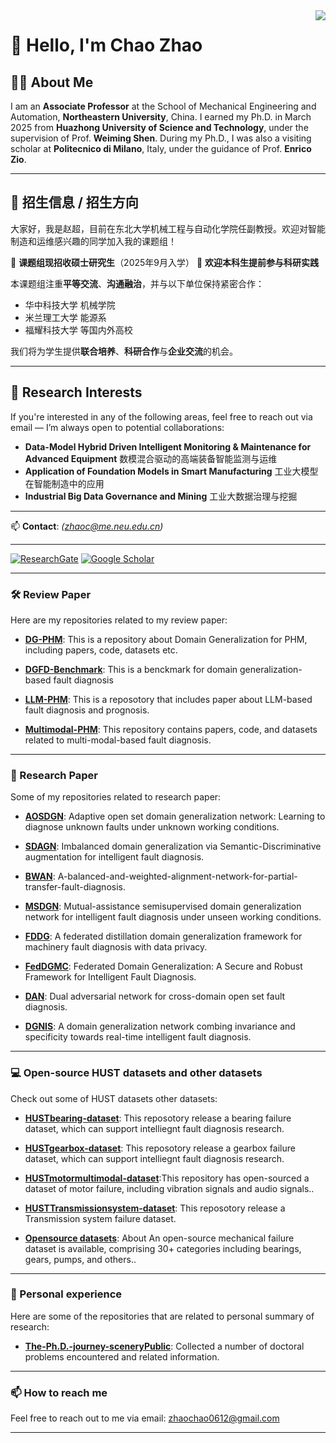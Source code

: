 <img align="right" src="https://github-readme-stats.vercel.app/api?username=CHAOZHAO-1&show_icons=true&icon_color=CE1D2D&text_color=718096&bg_color=ffffff&hide_title=true" />


# 👋 Hello, I'm Chao Zhao

## 🧑‍🏫 About Me

I am an **Associate Professor** at the School of Mechanical Engineering and Automation, **Northeastern University**, China. I earned my Ph.D. in March 2025 from **Huazhong University of Science and Technology**, under the supervision of Prof. **Weiming Shen**. During my Ph.D., I was also a visiting scholar at **Politecnico di Milano**, Italy, under the guidance of Prof. **Enrico Zio**.

---

## 🌟 招生信息 / 招生方向

大家好，我是赵超，目前在东北大学机械工程与自动化学院任副教授。欢迎对智能制造和运维感兴趣的同学加入我的课题组！

📌 **课题组现招收硕士研究生**（2025年9月入学）
📌 **欢迎本科生提前参与科研实践**

本课题组注重**平等交流**、**沟通融治**，并与以下单位保持紧密合作：

* 华中科技大学 机械学院
* 米兰理工大学 能源系
* 福耀科技大学 等国内外高校

我们将为学生提供**联合培养**、**科研合作**与**企业交流**的机会。

---

## 🔬 Research Interests

If you're interested in any of the following areas, feel free to reach out via email — I’m always open to potential collaborations:

* **Data-Model Hybrid Driven Intelligent Monitoring & Maintenance for Advanced Equipment**
  数模混合驱动的高端装备智能监测与运维
* **Application of Foundation Models in Smart Manufacturing**
  工业大模型在智能制造中的应用
* **Industrial Big Data Governance and Mining**
  工业大数据治理与挖掘
---

📫 **Contact**: *([zhaoc@me.neu.edu.cn](mailto:zhaoc@me.neu.edu.cn))*

---










[![ResearchGate](https://img.shields.io/badge/ResearchGate-Follow-blue)](https://www.researchgate.net/profile/Chao-Zhao-49)
[![Google Scholar](https://img.shields.io/badge/Google_Scholar-Follow-green)](https://scholar.google.com.au/citations?user=GMK0p4QAAAAJ&hl=zh-CN)

---

### 🛠️ Review Paper
Here are my repositories related to my review paper:

- **[DG-PHM](https://github.com/CHAOZHAO-1/DG-PHM)**: This is a repository about Domain Generalization for PHM, including papers, code, datasets etc.
- **[DGFD-Benchmark](https://github.com/CHAOZHAO-1/Domain-generalization-fault-diagnosis-benchmark)**: This is a benckmark for domain generalization-based fault diagnosis

- **[LLM-PHM](https://github.com/CHAOZHAO-1/LLM-based-PHM)**: This is a reposotory that includes paper about LLM-based fault diagnosis and prognosis.
- **[Multimodal-PHM](https://github.com/CHAOZHAO-1/Awsome-Multi-modal-based-PHM)**: This repository contains papers, code, and datasets related to multi-modal-based fault diagnosis.
---


### 🤖 Research Paper
Some of my repositories related to research paper:

- **[AOSDGN](https://github.com/CHAOZHAO-1/AOSDGN)**: Adaptive open set domain generalization network: Learning to diagnose unknown faults under unknown working conditions.
- **[SDAGN](https://github.com/CHAOZHAO-1/SDAGN)**:  Imbalanced domain generalization via Semantic-Discriminative augmentation for intelligent fault diagnosis.

- **[BWAN](https://github.com/CHAOZHAO-1/A-balanced-and-weighted-alignment-network-for-partial-transfer-fault-diagnosis)**: A-balanced-and-weighted-alignment-network-for-partial-transfer-fault-diagnosis.
- **[MSDGN](https://github.com/CHAOZHAO-1/MSDGN)**:  Mutual-assistance semisupervised domain generalization network for intelligent fault diagnosis under unseen working conditions.

- **[FDDG](https://github.com/CHAOZHAO-1/FDDG)**: A federated distillation domain generalization framework for machinery fault diagnosis with data privacy.
- **[FedDGMC](https://github.com/CHAOZHAO-1/FedDGMC)**: Federated Domain Generalization: A Secure and Robust Framework for Intelligent Fault Diagnosis.

- **[DAN](https://github.com/CHAOZHAO-1/Dual-adversarial-network-for-cross-domain-open-set-fault-diagnosis)**: Dual adversarial network for cross-domain open set fault diagnosis.
- **[DGNIS](https://github.com/CHAOZHAO-1/DGNIS)**: A domain generalization network combing invariance and specificity towards real-time intelligent fault diagnosis.

---

### 💻 Open-source HUST datasets and other datasets
Check out some of HUST datasets other datasets:

- **[HUSTbearing-dataset](https://github.com/CHAOZHAO-1/HUSTbearing-dataset)**: This reposotory release a bearing failure dataset, which can support intelliegnt fault diagnosis research.
- **[HUSTgearbox-dataset](https://github.com/CHAOZHAO-1/HUSTgearbox-dataset)**: This reposotory release a gearbox failure dataset, which can support intelliegnt fault diagnosis research.

- **[HUSTmotormultimodal-dataset](https://github.com/CHAOZHAO-1/HUSTmotor-multi-modal-dataset)**:This repository has open-sourced a dataset of motor failure, including vibration signals and audio signals..
- **[HUSTTransmissionsystem-dataset](https://github.com/CHAOZHAO-1/HUSTTransmissionsystem-dataset)**: This reposotory release a Transmission system failure dataset.

- **[Opensource datasets](https://github.com/CHAOZHAO-1/Machine-Fault-Dataset)**: About An open-source mechanical failure dataset is available, comprising 30+ categories including bearings, gears, pumps, and others..

---

### 🌱 Personal experience
Here are some of the repositories that are related to personal summary of research:

- **[The-Ph.D.-journey-sceneryPublic](https://github.com/CHAOZHAO-1/The-Ph.D.-journey-scenery)**: Collected a number of doctoral problems encountered and related information.

---

### 📫 How to reach me
Feel free to reach out to me via email: [zhaochao0612@gmail.com](mailto:zhaochao0612@gmail.com)

---
